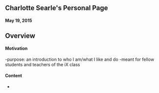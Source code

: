 ## Charlotte Searle's Personal Page
#### May 19, 2015

## Overview

#### Motivation

-purpose: an introduction to who I am/what I like and do
-meant for fellow students and teachers of the iX class

#### Content

-